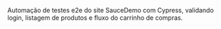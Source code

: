 Automação de testes e2e do site SauceDemo com Cypress, validando login, listagem de produtos e fluxo do carrinho de compras.
